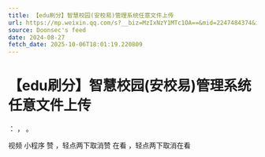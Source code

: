 ```yaml
---
title: 【edu刷分】智慧校园(安校易)管理系统任意文件上传
url: https://mp.weixin.qq.com/s?__biz=MzIxNzY1MTc1OA==&mid=2247484374&idx=1&sn=59136b6df00bc9029bbe21b3ce1a130b
source: Doonsec's feed
date: 2024-08-27
fetch_date: 2025-10-06T18:01:19.220809
---
```


# 【edu刷分】智慧校园(安校易)管理系统任意文件上传

：
，
。

视频
小程序
赞
，轻点两下取消赞
在看
，轻点两下取消在看